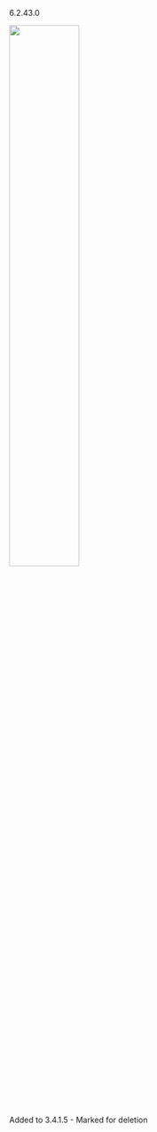 6.2.43.0

<img  src="https://github.com/MCLifeLeader/CS364/blob/master/SDD/resources/3.2.43.0.jpg" height="50%" width="50%">

Added to 3.4.1.5 - Marked for deletion












